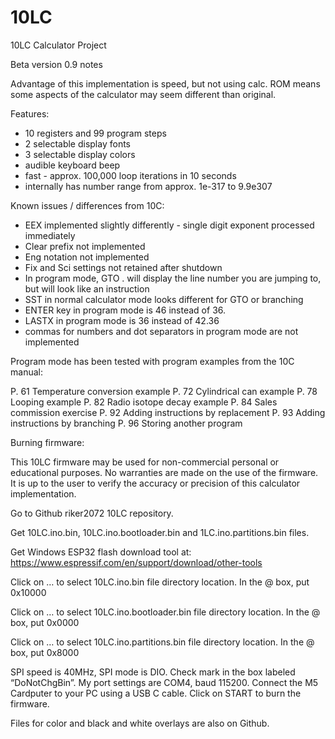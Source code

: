 # 10LC

10LC Calculator Project

Beta version 0.9 notes

Advantage of this implementation is speed, but not using calc. ROM means some aspects of the calculator may seem different than original.  

Features:

- 10 registers and 99 program steps
- 2 selectable display fonts
- 3 selectable display colors
- audible keyboard beep
- fast - approx. 100,000 loop iterations in 10 seconds
- internally has number range from approx. 1e-317  to 9.9e307

Known issues / differences from 10C:

- EEX implemented slightly differently - single digit exponent processed immediately
- Clear prefix not implemented
- Eng notation not implemented
- Fix and Sci settings not retained after shutdown
- In program mode, GTO . will display the line number you are jumping to, but will look like an instruction
- SST in normal calculator mode looks different for GTO or branching
- ENTER key in program mode is 46 instead of 36.
- LASTX in program mode is 36 instead of 42.36
- commas for numbers and dot separators in program mode are not implemented

Program mode has been tested with program examples from the 10C manual:

P. 61 Temperature conversion example
P. 72 Cylindrical can example
P. 78 Looping example
P. 82 Radio isotope decay example
P. 84 Sales commission exercise
P. 92 Adding instructions by replacement
P. 93 Adding instructions by branching
P. 96 Storing another program


Burning firmware:

This 10LC firmware may be used for non-commercial personal or educational purposes.  No warranties are made on the use of the firmware.  It is up to the user to verify the accuracy or precision of this calculator implementation.

Go to Github riker2072 10LC repository.

Get 10LC.ino.bin, 10LC.ino.bootloader.bin and 1LC.ino.partitions.bin files.

Get Windows ESP32 flash download tool at: https://www.espressif.com/en/support/download/other-tools

Click on … to select 10LC.ino.bin file directory location.  In the @ box, put 0x10000

Click on … to select 10LC.ino.bootloader.bin file directory location.  In the @ box, put 0x0000

Click on … to select 10LC.ino.partitions.bin file directory location.  In the @ box, put 0x8000

SPI speed is 40MHz, SPI mode is DIO.  Check mark in the box labeled “DoNotChgBin”.  My port settings are COM4, baud 115200.  Connect the M5 Cardputer to your PC using a USB C cable.  Click on START to burn the firmware.

Files for color and black and white overlays are also on Github.




